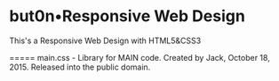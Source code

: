but0n•Responsive Web Design
=====

This's a Responsive Web Design with HTML5&amp;CSS3

=====
main.css - Library for MAIN code.
Created by Jack, October 18, 2015.
Released into the public domain.
